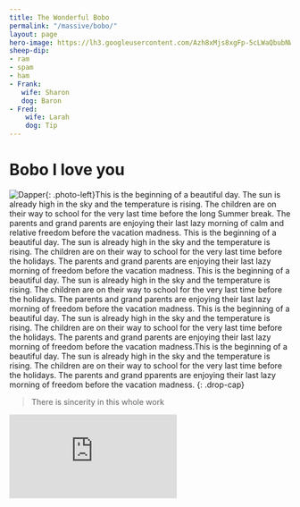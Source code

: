 ```yaml
---
title: The Wonderful Bobo
permalink: "/massive/bobo/"
layout: page
hero-image: https://lh3.googleusercontent.com/Azh8xMjs8xgFp-5cLWaQbubNWnjzPSghNcFkd1jccGHmsE3Z8kqrCobr4iEUpIPPFr5Plowv11U1WYzFM5LfHTSrekilD4P9TPkIC7cwtgs=w1200-h400-rj-e30?.jpg
sheep-dip:
- ram
- spam
- ham
- Frank:
   wife: Sharon
   dog: Baron
- Fred:
    wife: Larah
    dog: Tip
---
```


# Bobo I love you

![Dapper](https://lh3.googleusercontent.com/--Ica3Qa6TIk/WzuEpCWKcLI/AAAAAAAAWoc/-PWHu_n2KAwCSTr1sLaJJiluGUzpTzNiwCE0YBhgL/s240-e30/chinface.jpg){: .photo-left}This is the beginning of a beautiful day. The sun is already high in the sky and the temperature is rising. The children are on their way to school for the very last time before the long Summer break. The parents and grand parents are enjoying their last lazy morning of calm and relative freedom before the vacation madness. This is the beginning of a beautiful day. The sun is already high in the sky and the temperature is rising. The children are on their way to school for the very last time before the holidays. The parents and grand parents are enjoying their last lazy morning of freedom before the vacation madness. This is the beginning of a beautiful day. The sun is already high in the sky and the temperature is rising. The children are on their way to school for the very last time before the holidays. The parents and grand parents are enjoying their last lazy morning of freedom before the vacation madness. This is the beginning of a beautiful day. The sun is already high in the sky and the temperature is rising. The children are on their way to school for the very last time before the holidays. The parents and grand parents are enjoying their last lazy morning of freedom before the vacation madness.This is the beginning of a beautiful day. The sun is already high in the sky and the temperature is rising. The children are on their way to school for the very last time before the holidays. The parents and grand pparents are enjoying their last lazy morning of freedom before the vacation madness.
{: .drop-cap}

> There is sincerity in this whole work

<div class="cms-embed" data-cms-embed="PGRpdiBjbGFzcz0iZW1iZWQtY29udGFpbmVyIj48aWZyYW1lIHNyYz0iaHR0cHM6Ly93d3cueW91dHViZS5jb20vZW1iZWQvVDRTOC00UE8xZjAiIGZyYW1lYm9yZGVyPSIwIiBhbGxvd2Z1bGxzY3JlZW4+PC9pZnJhbWU+PC9kaXY+Cg=="><div class="embed-container"><iframe src="https://www.youtube.com/embed/T4S8-4PO1f0" allowfullscreen="" frameborder="0"></iframe></div></div>

&nbsp;